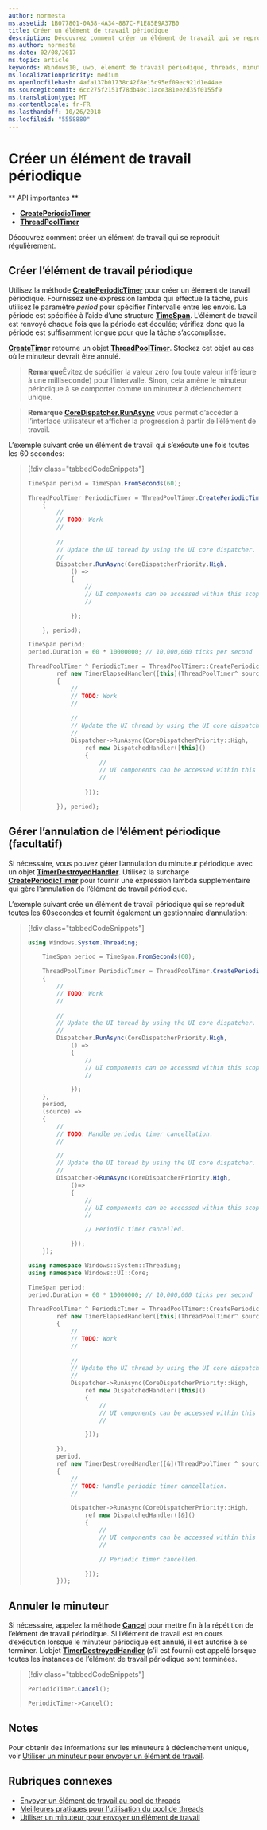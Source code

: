 ```yaml
---
author: normesta
ms.assetid: 1B077801-0A58-4A34-887C-F1E85E9A37B0
title: Créer un élément de travail périodique
description: Découvrez comment créer un élément de travail qui se reproduit régulièrement.
ms.author: normesta
ms.date: 02/08/2017
ms.topic: article
keywords: Windows10, uwp, élément de travail périodique, threads, minuteurs
ms.localizationpriority: medium
ms.openlocfilehash: 4afa137b01738c42f8e15c95ef09ec921d1e44ae
ms.sourcegitcommit: 6cc275f2151f78db40c11ace381ee2d35f0155f9
ms.translationtype: MT
ms.contentlocale: fr-FR
ms.lasthandoff: 10/26/2018
ms.locfileid: "5558880"
---
```

# <a name="create-a-periodic-work-item"></a>Créer un élément de travail périodique


** API importantes **

-   [**CreatePeriodicTimer**](https://msdn.microsoft.com/library/windows/apps/Hh967915)
-   [**ThreadPoolTimer**](https://msdn.microsoft.com/library/windows/apps/BR230587)

Découvrez comment créer un élément de travail qui se reproduit régulièrement.

## <a name="create-the-periodic-work-item"></a>Créer l’élément de travail périodique

Utilisez la méthode [**CreatePeriodicTimer**](https://msdn.microsoft.com/library/windows/apps/Hh967915) pour créer un élément de travail périodique. Fournissez une expression lambda qui effectue la tâche, puis utilisez le paramètre *period* pour spécifier l’intervalle entre les envois. La période est spécifiée à l’aide d’une structure [**TimeSpan**](https://msdn.microsoft.com/library/windows/apps/BR225996). L’élément de travail est renvoyé chaque fois que la période est écoulée; vérifiez donc que la période est suffisamment longue pour que la tâche s’accomplisse.

[**CreateTimer**](https://msdn.microsoft.com/library/windows/apps/windows.system.threading.threadpooltimer.createtimer.aspx) retourne un objet [**ThreadPoolTimer**](https://msdn.microsoft.com/library/windows/apps/BR230587). Stockez cet objet au cas où le minuteur devrait être annulé.

> **Remarque**Évitez de spécifier la valeur zéro (ou toute valeur inférieure à une milliseconde) pour l’intervalle. Sinon, cela amène le minuteur périodique à se comporter comme un minuteur à déclenchement unique.

> **Remarque** [**CoreDispatcher.RunAsync**](https://msdn.microsoft.com/library/windows/apps/Hh750317) vous permet d’accéder à l’interface utilisateur et afficher la progression à partir de l’élément de travail.

L’exemple suivant crée un élément de travail qui s’exécute une fois toutes les 60 secondes:

> [!div class="tabbedCodeSnippets"]
> ```csharp
> TimeSpan period = TimeSpan.FromSeconds(60);
>
> ThreadPoolTimer PeriodicTimer = ThreadPoolTimer.CreatePeriodicTimer((source) =>
>     {
>         //
>         // TODO: Work
>         //
>         
>         //
>         // Update the UI thread by using the UI core dispatcher.
>         //
>         Dispatcher.RunAsync(CoreDispatcherPriority.High,
>             () =>
>             {
>                 //
>                 // UI components can be accessed within this scope.
>                 //
>
>             });
>
>     }, period);
> ```
> ``` cpp
> TimeSpan period;
> period.Duration = 60 * 10000000; // 10,000,000 ticks per second
>
> ThreadPoolTimer ^ PeriodicTimer = ThreadPoolTimer::CreatePeriodicTimer(
>         ref new TimerElapsedHandler([this](ThreadPoolTimer^ source)
>         {
>             //
>             // TODO: Work
>             //
>             
>             //
>             // Update the UI thread by using the UI core dispatcher.
>             //
>             Dispatcher->RunAsync(CoreDispatcherPriority::High,
>                 ref new DispatchedHandler([this]()
>                 {
>                     //
>                     // UI components can be accessed within this scope.
>                     //
>                         
>                 }));
>
>         }), period);
> ```

## <a name="handle-cancellation-of-the-periodic-work-item-optional"></a>Gérer l’annulation de l’élément périodique (facultatif)

Si nécessaire, vous pouvez gérer l’annulation du minuteur périodique avec un objet [**TimerDestroyedHandler**](https://msdn.microsoft.com/library/windows/apps/Hh967926). Utilisez la surcharge [**CreatePeriodicTimer**](https://msdn.microsoft.com/library/windows/apps/Hh967915) pour fournir une expression lambda supplémentaire qui gère l’annulation de l’élément de travail périodique.

L’exemple suivant crée un élément de travail périodique qui se reproduit toutes les 60secondes et fournit également un gestionnaire d’annulation:

> [!div class="tabbedCodeSnippets"]
> ``` csharp
> using Windows.System.Threading;
>
>     TimeSpan period = TimeSpan.FromSeconds(60);
>
>     ThreadPoolTimer PeriodicTimer = ThreadPoolTimer.CreatePeriodicTimer((source) =>
>     {
>         //
>         // TODO: Work
>         //
>         
>         //
>         // Update the UI thread by using the UI core dispatcher.
>         //
>         Dispatcher.RunAsync(CoreDispatcherPriority.High,
>             () =>
>             {
>                 //
>                 // UI components can be accessed within this scope.
>                 //
>
>             });
>     },
>     period,
>     (source) =>
>     {
>         //
>         // TODO: Handle periodic timer cancellation.
>         //
>
>         //
>         // Update the UI thread by using the UI core dispatcher.
>         //
>         Dispatcher->RunAsync(CoreDispatcherPriority.High,
>             ()=>
>             {
>                 //
>                 // UI components can be accessed within this scope.
>                 //                 
>
>                 // Periodic timer cancelled.
>
>             }));
>     });
> ```
> ``` cpp
> using namespace Windows::System::Threading;
> using namespace Windows::UI::Core;
>
> TimeSpan period;
> period.Duration = 60 * 10000000; // 10,000,000 ticks per second
>
> ThreadPoolTimer ^ PeriodicTimer = ThreadPoolTimer::CreatePeriodicTimer(
>         ref new TimerElapsedHandler([this](ThreadPoolTimer^ source)
>         {
>             //
>             // TODO: Work
>             //
>                 
>             //
>             // Update the UI thread by using the UI core dispatcher.
>             //
>             Dispatcher->RunAsync(CoreDispatcherPriority::High,
>                 ref new DispatchedHandler([this]()
>                 {
>                     //
>                     // UI components can be accessed within this scope.
>                     //
>
>                 }));
>
>         }),
>         period,
>         ref new TimerDestroyedHandler([&](ThreadPoolTimer ^ source)
>         {
>             //
>             // TODO: Handle periodic timer cancellation.
>             //
>
>             Dispatcher->RunAsync(CoreDispatcherPriority::High,
>                 ref new DispatchedHandler([&]()
>                 {
>                     //
>                     // UI components can be accessed within this scope.
>                     //
>
>                     // Periodic timer cancelled.
>
>                 }));
>         }));
> ```

## <a name="cancel-the-timer"></a>Annuler le minuteur

Si nécessaire, appelez la méthode [**Cancel**](https://msdn.microsoft.com/library/windows/apps/windows.system.threading.threadpooltimer.cancel.aspx) pour mettre fin à la répétition de l’élément de travail périodique. Si l’élément de travail est en cours d’exécution lorsque le minuteur périodique est annulé, il est autorisé à se terminer. L’objet [**TimerDestroyedHandler**](https://msdn.microsoft.com/library/windows/apps/Hh967926) (s’il est fourni) est appelé lorsque toutes les instances de l’élément de travail périodique sont terminées.

> [!div class="tabbedCodeSnippets"]
> ``` csharp
> PeriodicTimer.Cancel();
> ```
> ``` cpp
> PeriodicTimer->Cancel();
> ```

## <a name="remarks"></a>Notes

Pour obtenir des informations sur les minuteurs à déclenchement unique, voir [Utiliser un minuteur pour envoyer un élément de travail](use-a-timer-to-submit-a-work-item.md).

## <a name="related-topics"></a>Rubriques connexes

* [Envoyer un élément de travail au pool de threads](submit-a-work-item-to-the-thread-pool.md)
* [Meilleures pratiques pour l’utilisation du pool de threads](best-practices-for-using-the-thread-pool.md)
* [Utiliser un minuteur pour envoyer un élément de travail](use-a-timer-to-submit-a-work-item.md)
 
